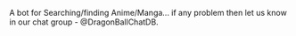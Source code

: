 A bot for Searching/finding Anime/Manga... if any problem then let us know in our chat group - @DragonBallChatDB.


